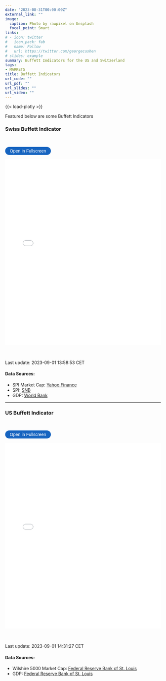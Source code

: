 ```yaml
---
date: "2023-08-31T00:00:00Z"
external_link: ""
image: 
  caption: Photo by rawpixel on Unsplash
  focal_point: Smart
links:
# - icon: twitter
#   icon_pack: fab
#   name: Follow
#   url: https://twitter.com/georgecushen
# slides: example
summary: Buffett Indicators for the US and Switzerland
tags:
- MARKETS
title: Buffett Indicators
url_code: ""
url_pdf: ""
url_slides: ""
url_video: ""
---
```

{{< load-plotly >}}

Featured below are some Buffett Indicators

### Swiss Buffett Indicator
<br> 

<button onclick="toggleFullscreen('iframe1')" style="font-size: 14px; padding: 5px 15px; border: none; border-radius: 20px; background-color: #1664c0; color: white; cursor: pointer; transition: background-color 0.3s;" onmouseover="this.style.backgroundColor='#0056b3'" onmouseout="this.style.backgroundColor='#007BFF'">Open in Fullscreen</button>
<iframe id="iframe1" src="BuffettIndicators1.html" width="100%" height="600px" frameborder="0"> </iframe>



<br> <br> 
Last update: 2023-09-01 13:58:53 CET

#### Data Sources: 
* SPI Market Cap: [Yahoo Finance](https://finance.yahoo.com)
* SPI: [SNB](https://data.snb.ch/api/cube/capchstocki/data/csv/de)
* GDP: [World Bank](https://data.worldbank.org/indicator/NY.GDP.MKTP.CD.)
  
***


### US Buffett Indicator
<br> 

<button onclick="toggleFullscreen('iframe2')" style="font-size: 14px; padding: 5px 15px; border: none; border-radius: 20px; background-color: #1664c0; color: white; cursor: pointer; transition: background-color 0.3s;" onmouseover="this.style.backgroundColor='#0056b3'" onmouseout="this.style.backgroundColor='#007BFF'">Open in Fullscreen</button>
<iframe id="iframe2" src="BuffettIndicators2.html" width="100%" height="600px" frameborder="0"> </iframe>



<br> <br> 
Last update: 2023-09-01 14:31:27 CET

#### Data Sources: 
* Wilshire 5000 Market Cap: [Federal Reserve Bank of St. Louis](https://fred.stlouisfed.org/series/WILL5000PR)
* GDP: [Federal Reserve Bank of St. Louis](https://fred.stlouisfed.org/series/GDP)

